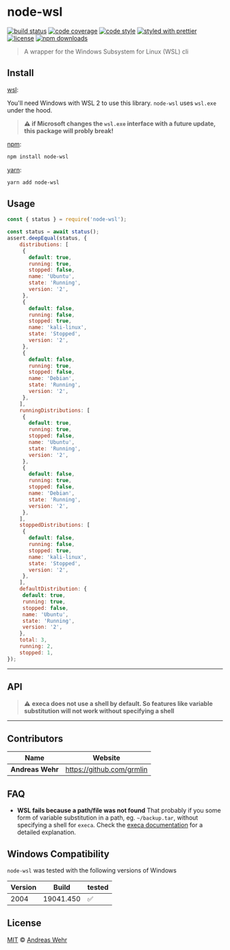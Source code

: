 # node-wsl

[![build status](https://img.shields.io/travis/grmlin/node-wsl.svg)](https://travis-ci.com/grmlin/node-wsl)
[![code coverage](https://img.shields.io/codecov/c/github/grmlin/node-wsl.svg)](https://codecov.io/gh/grmlin/node-wsl)
[![code style](https://img.shields.io/badge/code_style-eslint-5ed9c7.svg)](https://github.com/eslint/eslint)
[![styled with prettier](https://img.shields.io/badge/styled_with-prettier-ff69b4.svg)](https://github.com/prettier/prettier)
[![license](https://img.shields.io/github/license/grmlin/node-wsl.svg)](LICENSE)
[![npm downloads](https://img.shields.io/npm/dt/node-wsl.svg)](https://npm.im/node-wsl)

> A wrapper for the Windows Subsystem for Linux (WSL) cli

## Install

[wsl][]:

You'll need Windows with WSL 2 to use this library. `node-wsl` uses `wsl.exe` under the hood.

> **⚠️ if Microsoft changes the `wsl.exe` interface with a future update, this package will probly break!**

[npm][]:

```sh
npm install node-wsl
```

[yarn][]:

```sh
yarn add node-wsl
```


## Usage

```js
const { status } = require('node-wsl');

const status = await status();
assert.deepEqual(status, {
    distributions: [
     {
       default: true,
       running: true,
       stopped: false,
       name: 'Ubuntu',
       state: 'Running',
       version: '2',
     },
     {
       default: false,
       running: false,
       stopped: true,
       name: 'kali-linux',
       state: 'Stopped',
       version: '2',
     },
     {
       default: false,
       running: true,
       stopped: false,
       name: 'Debian',
       state: 'Running',
       version: '2',
     },
    ],
    runningDistributions: [
     {
       default: true,
       running: true,
       stopped: false,
       name: 'Ubuntu',
       state: 'Running',
       version: '2',
     },
     {
       default: false,
       running: true,
       stopped: false,
       name: 'Debian',
       state: 'Running',
       version: '2',
     },
    ],
    stoppedDistributions: [
     {
       default: false,
       running: false,
       stopped: true,
       name: 'kali-linux',
       state: 'Stopped',
       version: '2',
     },
    ],
    defaultDistribution: {
     default: true,
     running: true,
     stopped: false,
     name: 'Ubuntu',
     state: 'Running',
     version: '2',
    },
    total: 3,
    running: 2,
    stopped: 1,
});

```


----------------



## API

> ⚠️ **execa does not use a shell by default. So features like variable substitution will not work without specifying a shell**



-------



## Contributors

| Name             | Website                     |
| ---------------- | --------------------------- |
| **Andreas Wehr** | <https://github.com/grmlin> |


## FAQ

* **WSL fails because a path/file was not found**
    That probably if you some form of variable substitution in a path, eg. `~/backup.tar`, without specifying a shell for `execa`. Check the [execa documentation](https://github.com/sindresorhus/execa/blob/master/readme.md#execafile-arguments-options) for a detailed explanation.


## Windows Compatibility

`node-wsl` was tested with the following versions of Windows

| Version | Build     | tested             |
| ------- | --------- | ------------------ |
| 2004    | 19041.450 | :white_check_mark: |


## License

[MIT](LICENSE) © [Andreas Wehr](https://github.com/grmlin)


##

[wsl]: https://docs.microsoft.com/windows/wsl/

[npm]: https://www.npmjs.com/

[yarn]: https://yarnpkg.com/

[execa-documentation]: https://github.com/sindresorhus/execa/blob/master/readme.md#execafile-arguments-options "execa documentation"

